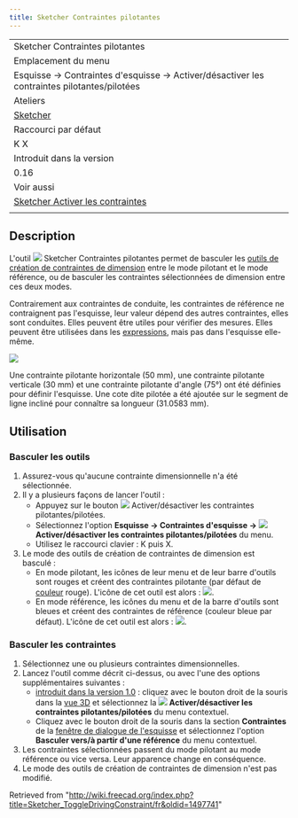 ```yaml
---
title: Sketcher Contraintes pilotantes
---
```

|  |
| --- |
| Sketcher Contraintes pilotantes |
| Emplacement du menu |
| Esquisse → Contraintes d'esquisse → Activer/désactiver les contraintes pilotantes/pilotées |
| Ateliers |
| [Sketcher](/Sketcher_Workbench/fr "Sketcher Workbench/fr") |
| Raccourci par défaut |
| K X |
| Introduit dans la version |
| 0.16 |
| Voir aussi |
| [Sketcher Activer les contraintes](/Sketcher_ToggleActiveConstraint/fr "Sketcher ToggleActiveConstraint/fr") |
|  |

## Description

L'outil ![](/images/Sketcher_ToggleDrivingConstraint.svg) Sketcher Contraintes pilotantes permet de basculer les [outils de création de contraintes de dimension](/Sketcher_Workbench/fr#Sketcher_CompDimensionTools "Sketcher Workbench/fr") entre le mode pilotant et le mode référence, ou de basculer les contraintes sélectionnées de dimension entre ces deux modes.

Contrairement aux contraintes de conduite, les contraintes de référence ne contraignent pas l'esquisse, leur valeur dépend des autres contraintes, elles sont conduites. Elles peuvent être utiles pour vérifier des mesures. Elles peuvent être utilisées dans les [expressions](/Expressions/fr "Expressions/fr"), mais pas dans l'esquisse elle-même.

![](/images/Sketcher_ToggleConstraint_example.png)

Une contrainte pilotante horizontale (50 mm), une contrainte pilotante verticale (30 mm) et une contrainte pilotante d'angle (75°) ont été définies pour définir l'esquisse. Une cote dite pilotée a été ajoutée sur le segment de ligne incliné pour connaître sa longueur (31.0583 mm).

## Utilisation

### Basculer les outils

1. Assurez-vous qu'aucune contrainte dimensionnelle n'a été sélectionnée.
2. Il y a plusieurs façons de lancer l'outil :
   * Appuyez sur le bouton ![](/images/Sketcher_ToggleDrivingConstraint.svg) Activer/désactiver les contraintes pilotantes/pilotées.
   * Sélectionnez l'option **Esquisse → Contraintes d'esquisse → ![](/images/Sketcher_ToggleDrivingConstraint.svg) Activer/désactiver les contraintes pilotantes/pilotées** du menu.
   * Utilisez le raccourci clavier : K puis X.
3. Le mode des outils de création de contraintes de dimension est basculé :
   * En mode pilotant, les icônes de leur menu et de leur barre d'outils sont rouges et créent des contraintes pilotante (par défaut de [couleur](/Sketcher_Preferences/fr#Apparence "Sketcher Preferences/fr") rouge). L'icône de cet outil est alors : ![](/images/Sketcher_ToggleConstraint.svg).
   * En mode référence, les icônes du menu et de la barre d'outils sont bleues et créent des contraintes de référence (couleur bleue par défaut). L'icône de cet outil est alors : ![](/images/Sketcher_ToggleConstraint_Driven.svg).

### Basculer les contraintes

1. Sélectionnez une ou plusieurs contraintes dimensionnelles.
2. Lancez l'outil comme décrit ci-dessus, ou avec l'une des options supplémentaires suivantes :
   * [introduit dans la version 1.0](/Release_notes_1.0/fr "Release notes 1.0/fr") : cliquez avec le bouton droit de la souris dans la [vue 3D](/3D_view/fr "3D view/fr") et sélectionnez la **![](/images/Sketcher_ToggleDrivingConstraint.svg) Activer/désactiver les contraintes pilotantes/pilotées** du menu contextuel.
   * Cliquez avec le bouton droit de la souris dans la section **Contraintes** de la [fenêtre de dialogue de l'esquisse](/Sketcher_Dialog/fr "Sketcher Dialog/fr") et sélectionnez l'option **Basculer vers/à partir d'une référence** du menu contextuel.
3. Les contraintes sélectionnées passent du mode pilotant au mode référence ou vice versa. Leur apparence change en conséquence.
4. Le mode des outils de création de contraintes de dimension n'est pas modifié.

Retrieved from "<http://wiki.freecad.org/index.php?title=Sketcher_ToggleDrivingConstraint/fr&oldid=1497741>"
